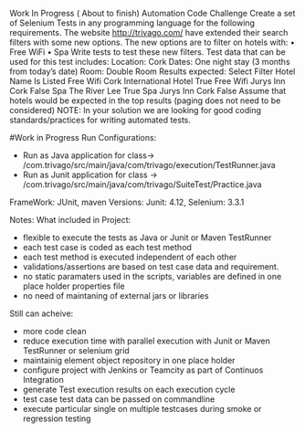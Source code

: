 Work In Progress ( About to finish)
Automation Code Challenge
Create a set of Selenium Tests in any programming language for the following requirements.
The website http://trivago.com/ have extended their search filters with some new options.
The new options are to filter on hotels with:
• Free WiFi
• Spa
Write tests to test these new filters.
Test data that can be used for this test includes:
Location: Cork
Dates: One night stay (3 months from today’s date)
Room: Double Room
Results expected:
Select Filter Hotel Name Is Listed
Free Wifi Cork International Hotel True
Free Wifi Jurys Inn Cork False
Spa The River Lee True
Spa Jurys Inn Cork False
Assume that hotels would be expected in the top results (paging does not need to be
considered)
NOTE:
In your solution we are looking for good coding standards/practices for writing automated tests.

#Work in Progress
Run Configurations:
- Run as Java application for class-> /com.trivago/src/main/java/com/trivago/execution/TestRunner.java
- Run as Junit application for class -> /com.trivago/src/main/java/com/trivago/SuiteTest/Practice.java

FrameWork: JUnit, maven
Versions: Junit: 4.12, Selenium: 3.3.1

Notes: 
What included in Project:
- flexible to execute the tests as Java or Junit or Maven TestRunner
- each test case is coded as each test method
- each test method is executed independent of each other
- validations/assertions are based on test case data and requirement.
- no static paramaters used in the scripts, variables are defined in one place holder properties file
- no need of maintaning of external jars or libraries

Still can acheive:
- more code clean
- reduce execution time with parallel execution with Junit or Maven TestRunner or selenium grid
- maintainig element object repository in one place holder
- configure project with Jenkins or Teamcity as part of Continuos Integration
- generate Test execution results on each execution cycle
- test case test data can be passed on commandline
- execute particular single on multiple testcases during smoke or regression testing
